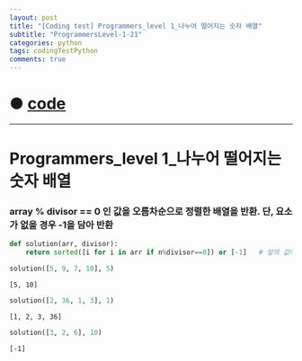 ```yaml
---
layout: post
title: "[Coding test] Programmers_level 1_나누어 떨어지는 숫자 배열"
subtitle: "ProgrammersLevel-1-21"
categories: python
tags: codingTestPython
comments: true
---
```


# ● [code](https://github.com/JeongJaeyoung0/coding_test/blob/49d6d77da05922146e8465eddb5c518fcd207710/210705_Programmers_level%201_%EB%82%98%EB%88%84%EC%96%B4%20%EB%96%A8%EC%96%B4%EC%A7%80%EB%8A%94%20%EC%88%AB%EC%9E%90%20%EB%B0%B0%EC%97%B4.ipynb)

***

# Programmers_level 1_나누어 떨어지는 숫자 배열
### array % divisor == 0 인 값을 오름차순으로 정렬한 배열을 반환. 단, 요소가 없을 경우 -1을 담아 반환


```python
def solution(arr, divisor):
    return sorted([i for i in arr if n%divisor==0]) or [-1]   # 앞의 값이 거짓(0) 이면 or 뒤의 값이 반환됨
```


```python
solution([5, 9, 7, 10], 5)
```




    [5, 10]




```python
solution([2, 36, 1, 3], 1)
```




    [1, 2, 3, 36]




```python
solution([3, 2, 6], 10)
```




    [-1]